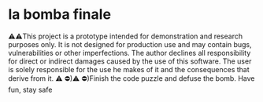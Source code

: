 # la bomba finale
⚠️⚠️This project is a prototype intended for demonstration and research purposes only. It is not designed for production use and may contain bugs, vulnerabilities or other imperfections. The author declines all responsibility for direct or indirect damages caused by the use of this software. The user is solely responsible for the use he makes of it and the consequences that derive from it. ⚠ ️⛔)⚠ ️⛔)Finish the code puzzle and defuse the bomb. Have fun, stay safe
